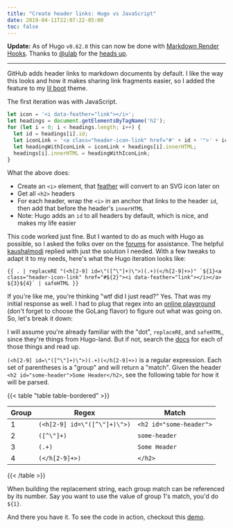 ```yaml
---
title: "Create header links: Hugo vs JavaScript"
date: 2019-04-11T22:07:22-05:00
toc: false
---
```


**Update:** As of Hugo `v0.62.0` this can now be done with [Markdown Render Hooks](https://gohugo.io/getting-started/configuration-markup/#heading-link-example). Thanks to [@ulab](https://github.com/ulab) for the [heads up](https://github.com/zwbetz-gh/zwbetz/issues/1).

---

GitHub adds header links to markdown documents by default. I like the way this looks and how it makes sharing link fragments easier, so I added the feature to my [lil boot](https://github.com/zwbetz-gh/lil-boot-hugo-theme) theme.

The first iteration was with JavaScript.

```js
let icon = '<i data-feather="link"></i>';
let headings = document.getElementsByTagName('h2');
for (let i = 0; i < headings.length; i++) {
  let id = headings[i].id;
  let iconLink = '<a class="header-icon-link" href="#' + id + '">' + icon + '</a> ';
  let headingWithIconLink = iconLink + headings[i].innerHTML;
  headings[i].innerHTML = headingWithIconLink;
}
```

What the above does:

- Create an `<i>` element, that [feather](https://feathericons.com/) will convert to an SVG icon later on
- Get all `<h2>` headers
- For each header, wrap the `<i>` in an anchor that links to the header `id`, then add that before the header's `innerHTML`
- Note: Hugo adds an `id` to all headers by default, which is nice, and makes my life easier

This code worked just fine. But I wanted to do as much with Hugo as possible, so I asked the folks over on the [forums](https://discourse.gohugo.io/t/put-a-header-link-before-all-h2-elements/17966) for assistance. The helpful [kaushalmodi](https://discourse.gohugo.io/u/kaushalmodi) replied with just the solution I needed. With a few tweaks to adapt it to my needs, here's what the Hugo iteration looks like:

```
{{ . | replaceRE "(<h[2-9] id=\"([^\"]+)\">)(.+)(</h[2-9]+>)" `${1}<a class="header-icon-link" href="#${2}"><i data-feather="link"></i></a> ${3}${4}` | safeHTML }}
```

If you're like me, you're thinking "wtf did I just read?" Yes. That was my initial response as well. I had to plug that regex into an [online playground](https://regex101.com/) (don't forget to choose the GoLang flavor) to figure out what was going on. So, let's break it down:

I will assume you're already familiar with the "dot", `replaceRE`, and `safeHTML`, since they're things from Hugo-land. But if not, search the [docs](https://gohugo.io/documentation/) for each of those things and read up. 

`(<h[2-9] id=\"([^\"]+)\">)(.+)(</h[2-9]+>)` is a regular expression. Each set of parentheses is a "group" and will return a "match". Given the header `<h2 id="some-header">Some Header</h2>`, see the following table for how it will be parsed. 

{{< table "table table-bordered" >}}

| Group | Regex                       | Match                   |
| ----- | --------------------------- | ----------------------- |
| 1     | `(<h[2-9] id=\"([^\"]+)\">)` | `<h2 id="some-header">` |
| 2     | `([^\"]+)`                  | `some-header`           |
| 3     | `(.+)`                      | `Some Header`           |
| 4     | `(</h[2-9]+>)`              | `</h2>`                 |

{{< /table >}}

When building the replacement string, each group match can be referenced by its number. Say you want to use the value of group 1's match, you'd do `${1}`. 

And there you have it. To see the code in action, checkout this [demo](https://lil-boot-hugo-theme.netlify.com/hugo-template-primer/). 
